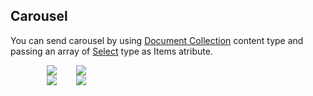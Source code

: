 ## Carousel

You can send carousel by using [Document Collection](https://hmg-docs.blip.ai/#collection) content type and passing an array of [Select](https://hmg-docs.blip.ai/#select) type as Items atribute. 



<div class="container six columns" style="padding:0 58px">
    <div  class="six columns" style="margin-right:10px;">
        <img src="images/carrousel_mssngr.png"></img>
    </div>
    <div class="six columns">
        <img src="images/carrousel2_mssngr.png"></img>
        <span style="font-size:0.8em"></span>
    </div>
</div>

<div class="container six columns" style="padding:0 58px">
    <div  class="six columns" style="margin-right:10px;">
        <img src="images/collectionBlipChat.png"></img>
    </div>
    <div class="six columns">
        <img src="images/collectionBlipChat2.png"></img>
        <span style="font-size:0.8em"></span>
    </div>
</div>
